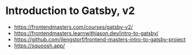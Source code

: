 # Introduction to Gatsby, v2

* <https://frontendmasters.com/courses/gatsby-v2/>
* <https://frontendmasters.learnwithjason.dev/intro-to-gatsby/>
* <https://github.com/jlengstorf/frontend-masters-intro-to-gatsby-project>
* <https://squoosh.app/>
